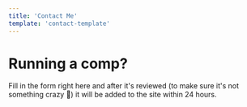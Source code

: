 ```yaml
---
title: 'Contact Me'
template: 'contact-template'
---
```


# Running a comp?

Fill in the form right here and after it's reviewed (to make sure it's not something crazy 🫣) it will be added to the site within 24 hours.
